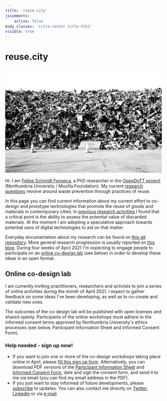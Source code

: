 ```yaml
---
title: 'reuse.city'
jscomments:
    active: false
body_classes: 'title-center title-h1h2'
visible: true
---
```

# reuse.city

![Bin it!](https://github.com/opendott-smartcities/II/raw/main/prototyping/reuse.city/images/hennie-stander-Ga_aQ9OaarI-unsplash.jpg)

Hi. I am [Felipe Schmidt Fonseca](https://is.efeefe.me), a PhD researcher in the [OpenDoTT project](https://opendott.org) (Northumbria University / Mozilla Foundation). My current [research questions](https://is.efeefe.me/opendott/questions) revolve around waste prevention through practices of reuse.

In this page you can find current information about my current effort to co-design and prototype technologies that promote the reuse of goods and materials in contemporary cities. In [previous research activities](../opendott/upgrade) I found that a critical point is the ability to assess the potential value of discarded materials. At the moment I am adopting a speculative approach towards potential uses of digital technologies to aid on that matter.

Everyday documentation about my research can be found on [this git repository](https://github.com/opendott-smartcities/II/). More general research progression is usually reported on [this blog](https://is.efeefe.me/opendott). During four weeks of April 2021 I'm expecting to engage people to participate on an [online co-design lab](https://make.reuse.city) (see below) in order to develop these ideas in an open format.

## Online co-design lab

I am currently inviting practitioners, researchers and activists to join a series of online activities during the month of April 2021. I expect to gather feedback on some ideas I've been developing, as well as to co-create and validate new ones.

The outcomes of the co-design lab will be published with open licenses and shared openly. Participants of the online workshops must adhere to the informed consent terms approved by Northumbria University's ethics processes (see below, Participant Information Sheet and Informed Consent Form).

### Help needed - sign up now!

- If you want to join one or more of the co-design workshops taking place online in April, please [fill this sign up form](https://forms.gle/rat12rsPstvg89aX9). Alternatively, you can download PDF versions of the [Participant Information Sheet](participant-information.pdf) and [Informed Consent Form](consent-form.pdf), date and sign the consent form, and send it to me via email (you can find my email address in the PDF).
- If you just want to stay informed of future developments, please [subscribe](https://make.reuse.city/#subscribe) to updates. You can also contact me directly on [Twitter](https://twitter.com/efeefe), [Linkedin](https://www.linkedin.com/in/felipefonseca/) or via [e-mail](mailto:5wbi948e9@relay.firefox.com).
